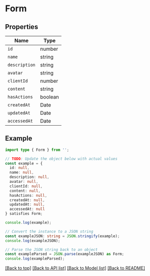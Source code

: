 # Form

## Properties

| Name          | Type    |
| ------------- | ------- |
| `id`          | number  |
| `name`        | string  |
| `description` | string  |
| `avatar`      | string  |
| `clientId`    | number  |
| `content`     | string  |
| `hasActions`  | boolean |
| `createdAt`   | Date    |
| `updatedAt`   | Date    |
| `accessedAt`  | Date    |

## Example

```typescript
import type { Form } from '';

// TODO: Update the object below with actual values
const example = {
  id: null,
  name: null,
  description: null,
  avatar: null,
  clientId: null,
  content: null,
  hasActions: null,
  createdAt: null,
  updatedAt: null,
  accessedAt: null
} satisfies Form;

console.log(example);

// Convert the instance to a JSON string
const exampleJSON: string = JSON.stringify(example);
console.log(exampleJSON);

// Parse the JSON string back to an object
const exampleParsed = JSON.parse(exampleJSON) as Form;
console.log(exampleParsed);
```

[[Back to top]](#) [[Back to API list]](../README.md#api-endpoints) [[Back to Model list]](../README.md#models) [[Back to README]](../README.md)
